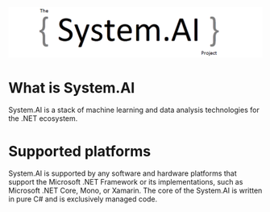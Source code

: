 ![Logo](https://github.com/ColorfulSoft/System.AI/blob/master/Logo/System.AI_logo.png)

# What is System.AI
System.AI is a stack of machine learning and data analysis technologies for the .NET ecosystem.

# Supported platforms
System.AI is supported by any software and hardware platforms that support the Microsoft .NET Framework or its implementations, such as Microsoft .NET Core, Mono, or Xamarin. The core of the System.AI is written in pure C# and is exclusively managed code.
